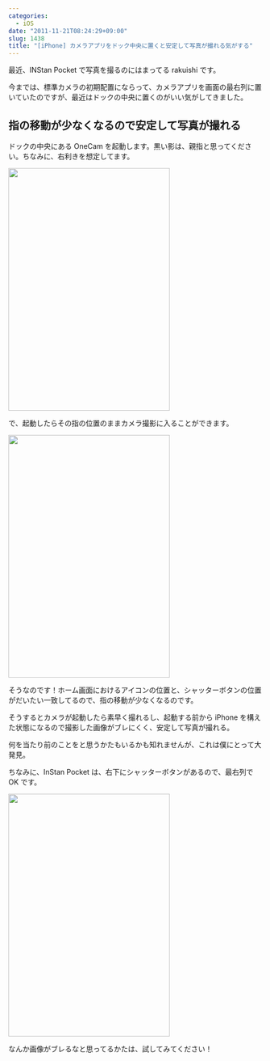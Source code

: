 ```yaml
---
categories:
  - iOS
date: "2011-11-21T08:24:29+09:00"
slug: 1438
title: "[iPhone] カメラアプリをドック中央に置くと安定して写真が撮れる気がする"
---
```


最近、INStan Pocket で写真を撮るのにはまってる rakuishi です。

今までは、標準カメラの初期配置にならって、カメラアプリを画面の最右列に置いていたのですが、最近はドックの中央に置くのがいい気がしてきました。

## 指の移動が少なくなるので安定して写真が撮れる

ドックの中央にある OneCam を起動します。黒い影は、親指と思ってください。ちなみに、右利きを想定してます。

<img alt="" src="/images/2011/11/1438_1.png" width="320" height="480">

で、起動したらその指の位置のままカメラ撮影に入ることができます。

<img alt="" src="/images/2011/11/1438_2.png" width="320" height="480">

そうなのです！ホーム画面におけるアイコンの位置と、シャッターボタンの位置がだいたい一致してるので、指の移動が少なくなるのです。

そうするとカメラが起動したら素早く撮れるし、起動する前から iPhone を構えた状態になるので撮影した画像がブレにくく、安定して写真が撮れる。

何を当たり前のことをと思うかたもいるかも知れませんが、これは僕にとって大発見。

ちなみに、InStan Pocket は、右下にシャッターボタンがあるので、最右列で OK です。

<img alt="" src="/images/2011/11/1438_3.png" width="320" height="480">

なんか画像がブレるなと思ってるかたは、試してみてください！

<app id="422845617" title="OneCam[連写,静音,ジオタグ] 2.5.0（￥170）" src="http://a3.mzstatic.com/us/r1000/101/Purple/fc/61/5d/mzl.iuqudcfx.100x100-75.png">

<app id="445365765" title="INStan Pocket - Toy Digital Camera 1.3.1（￥85）" src="http://a4.mzstatic.com/us/r1000/097/Purple/e4/56/33/mzl.zhyhxyjr.100x100-75.png">

